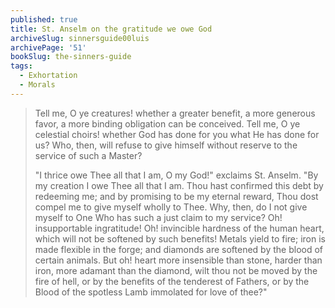 ```yaml
---
published: true
title: St. Anselm on the gratitude we owe God
archiveSlug: sinnersguide00luis
archivePage: '51'
bookSlug: the-sinners-guide
tags:
  - Exhortation
  - Morals
---
```


> Tell me, O ye creatures! whether a greater benefit, a more generous favor, a more binding obligation can be conceived. Tell me, O ye celestial choirs! whether God has done for you what He has done for us? Who, then, will refuse to give himself without reserve to the service of such a Master?
>
> "I thrice owe Thee all that I am, O my God!" exclaims St. Anselm. "By my creation I owe Thee all that I am. Thou hast confirmed this debt by redeeming me; and by promising to be my eternal reward, Thou dost compel me to give myself wholly to Thee. Why, then, do I not give myself to One Who has such a just claim to my service? Oh! insupportable ingratitude! Oh! invincible hardness of the human heart, which will not be softened by such benefits! Metals yield to fire; iron is made flexible in the forge; and diamonds are softened by the blood of certain animals. But oh! heart more insensible than stone, harder than iron, more adamant than the diamond, wilt thou not be moved by the fire of hell, or by the benefits of the tenderest of Fathers, or by the Blood of the spotless Lamb immolated for love of thee?"
